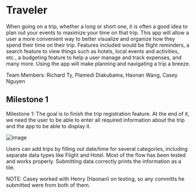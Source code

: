 # Traveler

When going on a trip, whether a long or short one, it is often a good idea to plan out your events to maximize your time on that trip. This app will allow a user a more convenient way to better visualize and organize how they spend their time on their trip. Features included would be flight reminders, a search feature to view things such as hotels, local events and activities, etc., a budgeting feature to help a user manage and track expenses, and many more. Using the app will make planning and navigating a trip a breeze.

Team Members: Richard Ty, Plamedi Diakubama, Haonan Wang, Casey Nguyen

## Milestone 1

Milestone 1: The goal is to finish the trip registration feature. At the end of it, we need the user to be able to enter all required information about the trip and the app to be able to display it.

![image](https://user-images.githubusercontent.com/83699098/235417343-f00409be-3ae8-49ce-9f98-43bca4508d8e.png)

Users can add trips by filling out date/time for several categories, including separate data types like Flight and Hotel. Most of the flow has been tested and works properly. Submitting data correctly prints the information as a tile.

NOTE: Casey worked with Henry (Haonan) on testing, so any committs he submitted were from both of them.
